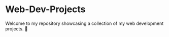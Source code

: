 # Web-Dev-Projects
Welcome to my repository showcasing a collection of my web development projects. 🚀 
